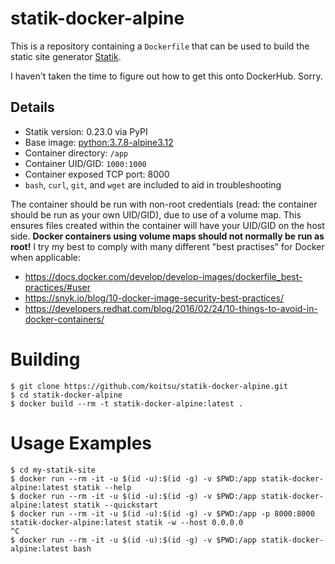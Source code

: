 # statik-docker-alpine

This is a repository containing a `Dockerfile` that can be used to build the
static site generator [Statik](https://github.com/thanethomson/statik).

I haven't taken the time to figure out how to get this onto DockerHub.  Sorry.

## Details

* Statik version: 0.23.0 via PyPI
* Base image: [python:3.7.8-alpine3.12](https://hub.docker.com/_/python)
* Container directory: `/app`
* Container UID/GID: `1000:1000`
* Container exposed TCP port: 8000
* `bash`, `curl`, `git`, and `wget` are included to aid in troubleshooting

The container should be run with non-root credentials (read: the container
should be run as your own UID/GID), due to use of a volume map.  This ensures
files created within the container will have your UID/GID on the host side.
**Docker containers using volume maps should not normally be run as root!**
I try my best to comply with many different "best practises" for Docker
when applicable:

* https://docs.docker.com/develop/develop-images/dockerfile_best-practices/#user
* https://snyk.io/blog/10-docker-image-security-best-practices/
* https://developers.redhat.com/blog/2016/02/24/10-things-to-avoid-in-docker-containers/

# Building

```
$ git clone https://github.com/koitsu/statik-docker-alpine.git
$ cd statik-docker-alpine
$ docker build --rm -t statik-docker-alpine:latest .
```

# Usage Examples

```
$ cd my-statik-site
$ docker run --rm -it -u $(id -u):$(id -g) -v $PWD:/app statik-docker-alpine:latest statik --help
$ docker run --rm -it -u $(id -u):$(id -g) -v $PWD:/app statik-docker-alpine:latest statik --quickstart
$ docker run --rm -it -u $(id -u):$(id -g) -v $PWD:/app -p 8000:8000 statik-docker-alpine:latest statik -w --host 0.0.0.0
^C
$ docker run --rm -it -u $(id -u):$(id -g) -v $PWD:/app statik-docker-alpine:latest bash
```
